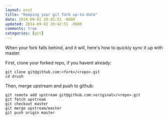 ```yaml
---
layout: post
title: "Keeping your git fork up-to-date"
date: 2014-09-02 20:42:51 -0600
updated: 2014-09-02 20:42:51 -0600
comments: true
categories: [git]
---
```


When your fork falls behind, and it will, here's how to quickly sync it up with master.

First, clone your forked repo, if you havent already:

	git clone git@github.com:<fork>/<repo>.git
	cd drush

Then, merge upstream and push to github:

	git remote add upstream git@github.com:<original>/<repo>.git
	git fetch upstream
	git checkout master
	git merge upstream/master
	git push origin master
